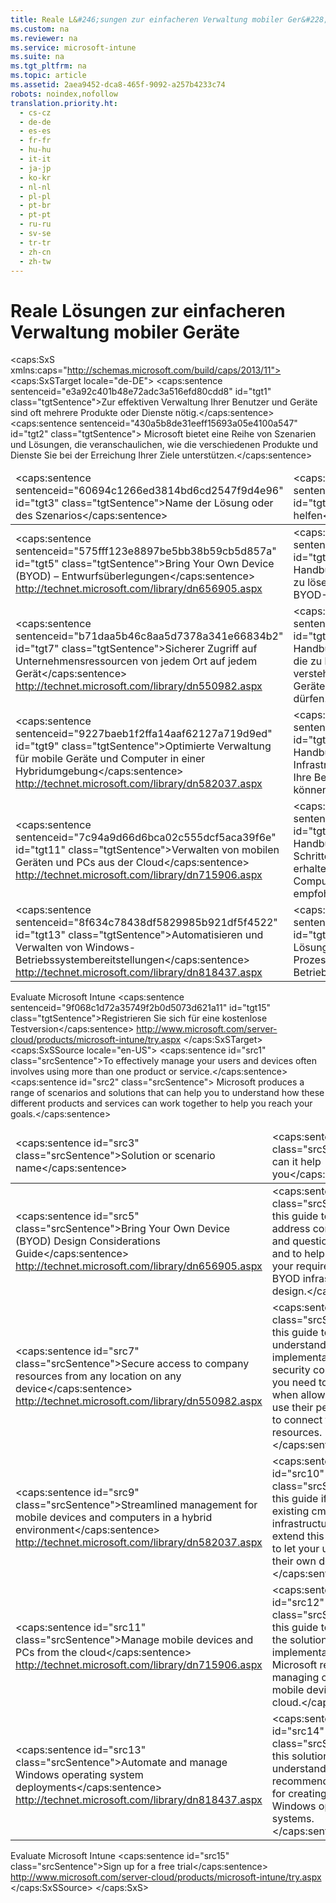 ```yaml
---
title: Reale L&#246;sungen zur einfacheren Verwaltung mobiler Ger&#228;te
ms.custom: na
ms.reviewer: na
ms.service: microsoft-intune
ms.suite: na
ms.tgt_pltfrm: na
ms.topic: article
ms.assetid: 2aea9452-dca8-465f-9092-a257b4233c74
robots: noindex,nofollow
translation.priority.ht: 
  - cs-cz
  - de-de
  - es-es
  - fr-fr
  - hu-hu
  - it-it
  - ja-jp
  - ko-kr
  - nl-nl
  - pl-pl
  - pt-br
  - pt-pt
  - ru-ru
  - sv-se
  - tr-tr
  - zh-cn
  - zh-tw
---
```

# Reale L&#246;sungen zur einfacheren Verwaltung mobiler Ger&#228;te
<?xml version="1.0" encoding="utf-8"?>
<caps:SxS xmlns:caps="http://schemas.microsoft.com/build/caps/2013/11">
  <caps:SxSTarget locale="de-DE">
    <developerWalkthroughDocument xsi:schemaLocation="http://ddue.schemas.microsoft.com/authoring/2003/5 http://clixdevr3.blob.core.windows.net/ddueschema/developer.xsd" xmlns="http://ddue.schemas.microsoft.com/authoring/2003/5" xmlns:xlink="http://www.w3.org/1999/xlink" xmlns:xsi="http://www.w3.org/2001/XMLSchema-instance">
      <introduction>
        <para>
          <caps:sentence sentenceid="e3a92c401b48e72adc3a516efd80cdd8" id="tgt1" class="tgtSentence">Zur effektiven Verwaltung Ihrer Benutzer und Geräte sind oft mehrere Produkte oder Dienste nötig.</caps:sentence>
          <caps:sentence sentenceid="430a5b8de31eeff15693a05e4100a547" id="tgt2" class="tgtSentence"> Microsoft bietet eine Reihe von Szenarien und Lösungen, die veranschaulichen, wie die verschiedenen Produkte und Dienste Sie bei der Erreichung Ihrer Ziele unterstützen.</caps:sentence>
        </para>
      </introduction>
      <section>
        <title></title>
        <content>
          <para></para>
          <table>
            <thead>
              <tr>
                <TD>
                  <para>
                    <caps:sentence sentenceid="60694c1266ed3814bd6cd2547f9d4e96" id="tgt3" class="tgtSentence">Name der Lösung oder des Szenarios</caps:sentence>
                  </para>
                </TD>
                <TD>
                  <para>
                    <caps:sentence sentenceid="4f6faafe595aea09c2dc5b640bfdd128" id="tgt4" class="tgtSentence">Wie kann es Ihnen helfen</caps:sentence>
                  </para>
                </TD>
              </tr>
            </thead>
            <tbody>
              <tr>
                <TD>
                  <para>
                    <externalLink>
                      <linkText>
                        <caps:sentence sentenceid="575fff123e8897be5bb38b59cb5d857a" id="tgt5" class="tgtSentence">Bring Your Own Device (BYOD) – Entwurfsüberlegungen</caps:sentence>
                      </linkText>
                      <linkUri>http://technet.microsoft.com/library/dn656905.aspx</linkUri>
                    </externalLink>
                  </para>
                </TD>
                <TD>
                  <para>
                    <caps:sentence sentenceid="d0f2e40d78e9e8c236cfe83cdea1b669" id="tgt6" class="tgtSentence">Verwenden Sie dieses Handbuch, um häufige Probleme und Fragen zu BYOD zu lösen und Ihre Anforderungen für den Entwurf einer BYOD-Infrastruktur zu ermitteln.</caps:sentence>
                  </para>
                </TD>
              </tr>
              <tr>
                <TD>
                  <para>
                    <externalLink>
                      <linkText>
                        <caps:sentence sentenceid="b71daa5b46c8aa5d7378a341e66834b2" id="tgt7" class="tgtSentence">Sicherer Zugriff auf Unternehmensressourcen von jedem Ort auf jedem Gerät</caps:sentence>
                      </linkText>
                      <linkUri>http://technet.microsoft.com/library/dn550982.aspx</linkUri>
                    </externalLink>
                  </para>
                </TD>
                <TD>
                  <para>
                    <caps:sentence sentenceid="f7abcf1f72e8c453e26e11269648b506" id="tgt8" class="tgtSentence">Verwenden Sie dieses Handbuch, um den Entwurf, die Implementierung und die zu berücksichtigenden Sicherheitsüberlegungen zu verstehen, wenn Ihre Mitarbeiter mit ihren persönlichen Geräten auf Unternehmensressourcen zugreifen dürfen.</caps:sentence>
                  </para>
                </TD>
              </tr>
              <tr>
                <TD>
                  <para>
                    <externalLink>
                      <linkText>
                        <caps:sentence sentenceid="9227baeb1f2ffa14aaf62127a719d9ed" id="tgt9" class="tgtSentence">Optimierte Verwaltung für mobile Geräte und Computer in einer Hybridumgebung</caps:sentence>
                      </linkText>
                      <linkUri>http://technet.microsoft.com/library/dn582037.aspx</linkUri>
                    </externalLink>
                  </para>
                </TD>
                <TD>
                  <para>
                    <caps:sentence sentenceid="c541caf967724849071f45cf37647e21" id="tgt10" class="tgtSentence">Verwenden Sie dieses Handbuch, wenn Sie eine vorhandene <token>cmshort</token>-Infrastruktur mit <token>wit_firstref</token> erweitern möchten, damit Ihre Benutzer von ihren eigenen Geräten aus arbeiten können.</caps:sentence>
                  </para>
                </TD>
              </tr>
              <tr>
                <TD>
                  <para>
                    <externalLink>
                      <linkText>
                        <caps:sentence sentenceid="7c94a9d66d6bca02c555dcf5aca39f6e" id="tgt11" class="tgtSentence">Verwalten von mobilen Geräten und PCs aus der Cloud</caps:sentence>
                      </linkText>
                      <linkUri>http://technet.microsoft.com/library/dn715906.aspx</linkUri>
                    </externalLink>
                  </para>
                </TD>
                <TD>
                  <para>
                    <caps:sentence sentenceid="19f06416320627e72bfe17e54a1a220a" id="tgt12" class="tgtSentence">Verwenden Sie dieses Handbuch, um Informationen zu den einzelnen Schritten für Lösungsentwurf und -implementierung zu erhalten, die von Microsoft für die Verwaltung von Computern und mobilen Geräten aus der Cloud empfohlen werden.</caps:sentence>
                  </para>
                </TD>
              </tr>
              <tr>
                <TD>
                  <para>
                    <externalLink>
                      <linkText>
                        <caps:sentence sentenceid="8f634c78438df5829985b921df5f4522" id="tgt13" class="tgtSentence">Automatisieren und Verwalten von Windows-Betriebssystembereitstellungen</caps:sentence>
                      </linkText>
                      <linkUri>http://technet.microsoft.com/library/dn818437.aspx</linkUri>
                    </externalLink>
                  </para>
                </TD>
                <TD>
                  <para>
                    <caps:sentence sentenceid="74c804e2dd6da1a65a2cf628ac76d8b4" id="tgt14" class="tgtSentence">Verwenden Sie dieses Lösungshandbuch, um die empfohlenen Microsoft-Prozesse zum Erstellen und Bereitstellen von Windows-Betriebssystemen zu verstehen.</caps:sentence>
                  </para>
                </TD>
              </tr>
            </tbody>
          </table>
        </content>
      </section>
      <relatedTopics>
        <link xlink:href="1bfd1a23-681d-4cc8-834c-c7856d69d409">Evaluate Microsoft Intune</link>
        <externalLink>
          <linkText>
            <caps:sentence sentenceid="9f068c1d72a35749f2b0d5073d621a11" id="tgt15" class="tgtSentence">Registrieren Sie sich für eine kostenlose Testversion</caps:sentence>
          </linkText>
          <linkUri>http://www.microsoft.com/server-cloud/products/microsoft-intune/try.aspx</linkUri>
        </externalLink>
      </relatedTopics>
    </developerWalkthroughDocument>
  </caps:SxSTarget>
  <caps:SxSSource locale="en-US">
    <developerWalkthroughDocument xsi:schemaLocation="http://ddue.schemas.microsoft.com/authoring/2003/5 http://clixdevr3.blob.core.windows.net/ddueschema/developer.xsd" xmlns="http://ddue.schemas.microsoft.com/authoring/2003/5" xmlns:xlink="http://www.w3.org/1999/xlink" xmlns:xsi="http://www.w3.org/2001/XMLSchema-instance">
      <introduction>
        <para>
          <caps:sentence id="src1" class="srcSentence">To effectively manage your users and devices often involves using more than one product or service.</caps:sentence>
          <caps:sentence id="src2" class="srcSentence"> Microsoft produces a range of scenarios and solutions that can help you to understand how these different products and services can work together to help you reach your goals.</caps:sentence>
        </para>
      </introduction>
      <section>
        <title></title>
        <content>
          <para></para>
          <table>
            <thead>
              <tr>
                <TD>
                  <para>
                    <caps:sentence id="src3" class="srcSentence">Solution or scenario name</caps:sentence>
                  </para>
                </TD>
                <TD>
                  <para>
                    <caps:sentence id="src4" class="srcSentence">How can it help you</caps:sentence>
                  </para>
                </TD>
              </tr>
            </thead>
            <tbody>
              <tr>
                <TD>
                  <para>
                    <externalLink>
                      <linkText>
                        <caps:sentence id="src5" class="srcSentence">Bring Your Own Device (BYOD) Design Considerations Guide</caps:sentence>
                      </linkText>
                      <linkUri>http://technet.microsoft.com/library/dn656905.aspx</linkUri>
                    </externalLink>
                  </para>
                </TD>
                <TD>
                  <para>
                    <caps:sentence id="src6" class="srcSentence">Use this guide to help you address common issues and questions about BYOD and to help you evaluate your requirements for a BYOD infrastructure design.</caps:sentence>
                  </para>
                </TD>
              </tr>
              <tr>
                <TD>
                  <para>
                    <externalLink>
                      <linkText>
                        <caps:sentence id="src7" class="srcSentence">Secure access to company resources from any location on any device</caps:sentence>
                      </linkText>
                      <linkUri>http://technet.microsoft.com/library/dn550982.aspx</linkUri>
                    </externalLink>
                  </para>
                </TD>
                <TD>
                  <para>
                    <caps:sentence id="src8" class="srcSentence">Use this guide to help you understand the design, implementation and security considerations you need to consider when allowing your staff to use their personal devices to connect to company resources.</caps:sentence>
                  </para>
                </TD>
              </tr>
              <tr>
                <TD>
                  <para>
                    <externalLink>
                      <linkText>
                        <caps:sentence id="src9" class="srcSentence">Streamlined management for mobile devices and computers in a hybrid environment</caps:sentence>
                      </linkText>
                      <linkUri>http://technet.microsoft.com/library/dn582037.aspx</linkUri>
                    </externalLink>
                  </para>
                </TD>
                <TD>
                  <para>
                    <caps:sentence id="src10" class="srcSentence">Use this guide if you have an existing <token>cmshort</token> infrastructure and want to extend this with <token>wit_firstref</token> to let your users work from their own devices.</caps:sentence>
                  </para>
                </TD>
              </tr>
              <tr>
                <TD>
                  <para>
                    <externalLink>
                      <linkText>
                        <caps:sentence id="src11" class="srcSentence">Manage mobile devices and PCs from the cloud</caps:sentence>
                      </linkText>
                      <linkUri>http://technet.microsoft.com/library/dn715906.aspx</linkUri>
                    </externalLink>
                  </para>
                </TD>
                <TD>
                  <para>
                    <caps:sentence id="src12" class="srcSentence">Use this guide to learn about the solution design and implementation steps that Microsoft recommends for managing computers and mobile devices from the cloud.</caps:sentence>
                  </para>
                </TD>
              </tr>
              <tr>
                <TD>
                  <para>
                    <externalLink>
                      <linkText>
                        <caps:sentence id="src13" class="srcSentence">Automate and manage Windows operating system deployments</caps:sentence>
                      </linkText>
                      <linkUri>http://technet.microsoft.com/library/dn818437.aspx</linkUri>
                    </externalLink>
                  </para>
                </TD>
                <TD>
                  <para>
                    <caps:sentence id="src14" class="srcSentence">Use this solution guide to understand the Microsoft recommended processes for creating and deploying Windows operating systems.</caps:sentence>
                  </para>
                </TD>
              </tr>
            </tbody>
          </table>
        </content>
      </section>
      <relatedTopics>
        <link xlink:href="1bfd1a23-681d-4cc8-834c-c7856d69d409">Evaluate Microsoft Intune</link>
        <externalLink>
          <linkText>
            <caps:sentence id="src15" class="srcSentence">Sign up for a free trial</caps:sentence>
          </linkText>
          <linkUri>http://www.microsoft.com/server-cloud/products/microsoft-intune/try.aspx</linkUri>
        </externalLink>
      </relatedTopics>
    </developerWalkthroughDocument>
  </caps:SxSSource>
</caps:SxS>